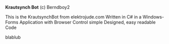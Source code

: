 **Krautsynch Bot** (c) Berndboy2

This is the KrautsynchBot from elektrojude.com
Written in C# in a Windows-Forms Application with Browser Control
simple Designed, easy readable Code

blablub